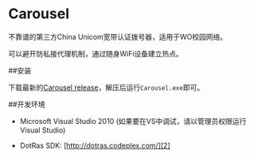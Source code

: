 Carousel
========

不靠谱的第三方China Unicom宽带认证拨号器，适用于WO校园网络。

可以避开防私接代理机制，通过随身WiFi设备建立热点。

##安装

下载最新的[Carousel release][1]，解压后运行`Carousel.exe`即可。

##开发环境

 - Microsoft Visual Studio 2010 (如果要在VS中调试，请以管理员权限运行Visual Studio)

 - DotRas SDK: [http://dotras.codeplex.com/][2]

 [1]: https://github.com/OvOBitex/Carousel/releases/latest
 [2]: http://dotras.codeplex.com/
